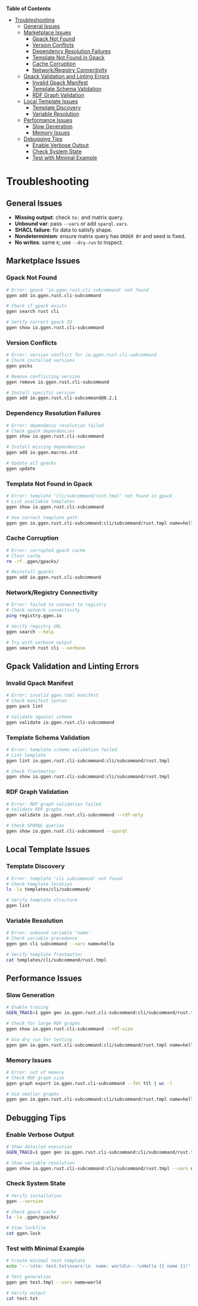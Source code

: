<!-- START doctoc generated TOC please keep comment here to allow auto update -->
<!-- DON'T EDIT THIS SECTION, INSTEAD RE-RUN doctoc TO UPDATE -->
**Table of Contents**

- [Troubleshooting](#troubleshooting)
  - [General Issues](#general-issues)
  - [Marketplace Issues](#marketplace-issues)
    - [Gpack Not Found](#gpack-not-found)
    - [Version Conflicts](#version-conflicts)
    - [Dependency Resolution Failures](#dependency-resolution-failures)
    - [Template Not Found in Gpack](#template-not-found-in-gpack)
    - [Cache Corruption](#cache-corruption)
    - [Network/Registry Connectivity](#networkregistry-connectivity)
  - [Gpack Validation and Linting Errors](#gpack-validation-and-linting-errors)
    - [Invalid Gpack Manifest](#invalid-gpack-manifest)
    - [Template Schema Validation](#template-schema-validation)
    - [RDF Graph Validation](#rdf-graph-validation)
  - [Local Template Issues](#local-template-issues)
    - [Template Discovery](#template-discovery)
    - [Variable Resolution](#variable-resolution)
  - [Performance Issues](#performance-issues)
    - [Slow Generation](#slow-generation)
    - [Memory Issues](#memory-issues)
  - [Debugging Tips](#debugging-tips)
    - [Enable Verbose Output](#enable-verbose-output)
    - [Check System State](#check-system-state)
    - [Test with Minimal Example](#test-with-minimal-example)

<!-- END doctoc generated TOC please keep comment here to allow auto update -->

# Troubleshooting

## General Issues

- **Missing output**: check `to:` and matrix query.
- **Unbound var**: pass `--vars` or add `sparql.vars`.
- **SHACL failure**: fix data to satisfy shape.
- **Nondeterminism**: ensure matrix query has `ORDER BY` and seed is fixed.
- **No writes**: same `K`; use `--dry-run` to inspect.

## Marketplace Issues

### Gpack Not Found

```bash
# Error: gpack 'io.ggen.rust.cli-subcommand' not found
ggen add io.ggen.rust.cli-subcommand

# Check if gpack exists
ggen search rust cli

# Verify correct gpack ID
ggen show io.ggen.rust.cli-subcommand
```

### Version Conflicts

```bash
# Error: version conflict for io.ggen.rust.cli-subcommand
# Check installed versions
ggen packs

# Remove conflicting version
ggen remove io.ggen.rust.cli-subcommand

# Install specific version
ggen add io.ggen.rust.cli-subcommand@0.2.1
```

### Dependency Resolution Failures

```bash
# Error: dependency resolution failed
# Check gpack dependencies
ggen show io.ggen.rust.cli-subcommand

# Install missing dependencies
ggen add io.ggen.macros.std

# Update all gpacks
ggen update
```

### Template Not Found in Gpack

```bash
# Error: template 'cli/subcommand/rust.tmpl' not found in gpack
# List available templates
ggen show io.ggen.rust.cli-subcommand

# Use correct template path
ggen gen io.ggen.rust.cli-subcommand:cli/subcommand/rust.tmpl name=hello
```

### Cache Corruption

```bash
# Error: corrupted gpack cache
# Clear cache
rm -rf .ggen/gpacks/

# Reinstall gpacks
ggen add io.ggen.rust.cli-subcommand
```

### Network/Registry Connectivity

```bash
# Error: failed to connect to registry
# Check network connectivity
ping registry.ggen.io

# Verify registry URL
ggen search --help

# Try with verbose output
ggen search rust cli --verbose
```

## Gpack Validation and Linting Errors

### Invalid Gpack Manifest

```bash
# Error: invalid ggen.toml manifest
# Check manifest syntax
ggen pack lint

# Validate against schema
ggen validate io.ggen.rust.cli-subcommand
```

### Template Schema Validation

```bash
# Error: template schema validation failed
# Lint template
ggen lint io.ggen.rust.cli-subcommand:cli/subcommand/rust.tmpl

# Check frontmatter
ggen show io.ggen.rust.cli-subcommand:cli/subcommand/rust.tmpl
```

### RDF Graph Validation

```bash
# Error: RDF graph validation failed
# Validate RDF graphs
ggen validate io.ggen.rust.cli-subcommand --rdf-only

# Check SPARQL queries
ggen show io.ggen.rust.cli-subcommand --sparql
```

## Local Template Issues

### Template Discovery

```bash
# Error: template 'cli subcommand' not found
# Check template location
ls -la templates/cli/subcommand/

# Verify template structure
ggen list
```

### Variable Resolution

```bash
# Error: unbound variable 'name'
# Check variable precedence
ggen gen cli subcommand --vars name=hello

# Verify template frontmatter
cat templates/cli/subcommand/rust.tmpl
```

## Performance Issues

### Slow Generation

```bash
# Enable tracing
GGEN_TRACE=1 ggen gen io.ggen.rust.cli-subcommand:cli/subcommand/rust.tmpl name=hello

# Check for large RDF graphs
ggen show io.ggen.rust.cli-subcommand --rdf-size

# Use dry run for testing
ggen gen io.ggen.rust.cli-subcommand:cli/subcommand/rust.tmpl name=hello --dry
```

### Memory Issues

```bash
# Error: out of memory
# Check RDF graph size
ggen graph export io.ggen.rust.cli-subcommand --fmt ttl | wc -l

# Use smaller graphs
ggen gen io.ggen.rust.cli-subcommand:cli/subcommand/rust.tmpl name=hello --vars graph_size=small
```

## Debugging Tips

### Enable Verbose Output

```bash
# Show detailed execution
GGEN_TRACE=1 ggen gen io.ggen.rust.cli-subcommand:cli/subcommand/rust.tmpl name=hello

# Show variable resolution
ggen show io.ggen.rust.cli-subcommand:cli/subcommand/rust.tmpl --vars name=hello --verbose
```

### Check System State

```bash
# Verify installation
ggen --version

# Check gpack cache
ls -la .ggen/gpacks/

# View lockfile
cat ggen.lock
```

### Test with Minimal Example

```bash
# Create minimal test template
echo '---\nto: test.txt\nvars:\n  name: world\n---\nHello {{ name }}!' > test.tmpl

# Test generation
ggen gen test.tmpl --vars name=world

# Verify output
cat test.txt
```
